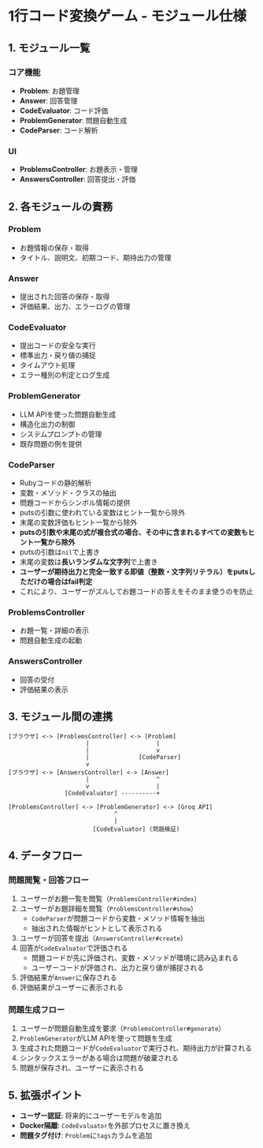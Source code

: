 # 1行コード変換ゲーム - モジュール仕様

## 1. モジュール一覧

### コア機能
- **Problem**: お題管理
- **Answer**: 回答管理
- **CodeEvaluator**: コード評価
- **ProblemGenerator**: 問題自動生成
- **CodeParser**: コード解析

### UI
- **ProblemsController**: お題表示・管理
- **AnswersController**: 回答提出・評価

## 2. 各モジュールの責務

### Problem
- お題情報の保存・取得
- タイトル、説明文、初期コード、期待出力の管理

### Answer
- 提出された回答の保存・取得
- 評価結果、出力、エラーログの管理

### CodeEvaluator
- 提出コードの安全な実行
- 標準出力・戻り値の捕捉
- タイムアウト処理
- エラー種別の判定とログ生成

### ProblemGenerator
- LLM APIを使った問題自動生成
- 構造化出力の制御
- システムプロンプトの管理
- 既存問題の例を提供

### CodeParser
- Rubyコードの静的解析
- 変数・メソッド・クラスの抽出
- 問題コードからシンボル情報の提供
- putsの引数に使われている変数はヒント一覧から除外
- 末尾の変数評価もヒント一覧から除外
- **putsの引数や末尾の式が複合式の場合、その中に含まれるすべての変数もヒント一覧から除外**
- putsの引数は`nil`で上書き
- 末尾の変数は**長いランダムな文字列**で上書き
- **ユーザーが期待出力と完全一致する即値（整数・文字列リテラル）をputsしただけの場合はfail判定**
- これにより、ユーザーがズルしてお題コードの答えをそのまま使うのを防止

### ProblemsController
- お題一覧・詳細の表示
- 問題自動生成の起動

### AnswersController
- 回答の受付
- 評価結果の表示

## 3. モジュール間の連携

```
[ブラウザ] <-> [ProblemsController] <-> [Problem]
                      |                   |
                      |                   v
                      |              [CodeParser]
                      v                   
[ブラウザ] <-> [AnswersController] <-> [Answer]
                      |                   ^
                      v                   |
                [CodeEvaluator] ----------+
                      
[ProblemsController] <-> [ProblemGenerator] <-> [Groq API]
                              ^
                              |
                        [CodeEvaluator] (問題検証)
```

## 4. データフロー

### 問題閲覧・回答フロー
1. ユーザーがお題一覧を閲覧（`ProblemsController#index`）
2. ユーザーがお題詳細を閲覧（`ProblemsController#show`）
   - `CodeParser`が問題コードから変数・メソッド情報を抽出
   - 抽出された情報がヒントとして表示される
3. ユーザーが回答を提出（`AnswersController#create`）
4. 回答が`CodeEvaluator`で評価される
   - 問題コードが先に評価され、変数・メソッドが環境に読み込まれる
   - ユーザーコードが評価され、出力と戻り値が捕捉される
5. 評価結果が`Answer`に保存される
6. 評価結果がユーザーに表示される

### 問題生成フロー
1. ユーザーが問題自動生成を要求（`ProblemsController#generate`）
2. `ProblemGenerator`がLLM APIを使って問題を生成
3. 生成された問題コードが`CodeEvaluator`で実行され、期待出力が計算される
4. シンタックスエラーがある場合は問題が破棄される
5. 問題が保存され、ユーザーに表示される

## 5. 拡張ポイント

- **ユーザー認証**: 将来的にユーザーモデルを追加
- **Docker隔離**: `CodeEvaluator`を外部プロセスに置き換え
- **問題タグ付け**: `Problem`に`tags`カラムを追加
